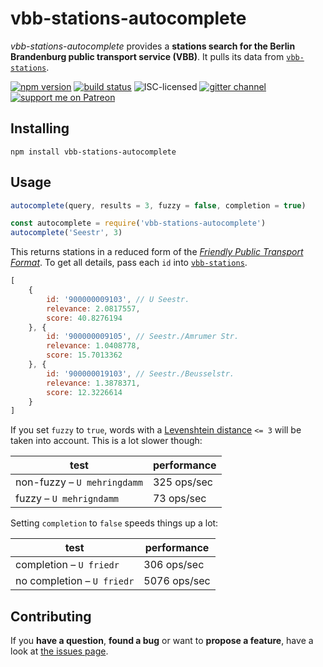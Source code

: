 # vbb-stations-autocomplete

*vbb-stations-autocomplete* provides a **stations search for the Berlin Brandenburg public transport service (VBB)**. It pulls its data from [`vbb-stations`](https://github.com/derhuerst/vbb-stations).

[![npm version](https://img.shields.io/npm/v/vbb-stations-autocomplete.svg)](https://www.npmjs.com/package/vbb-stations-autocomplete)
[![build status](https://img.shields.io/travis/derhuerst/vbb-stations-autocomplete.svg)](https://travis-ci.org/derhuerst/vbb-stations-autocomplete)
![ISC-licensed](https://img.shields.io/github/license/derhuerst/vbb-stations-autocomplete.svg)
[![gitter channel](https://badges.gitter.im/derhuerst/vbb-rest.svg)](https://gitter.im/derhuerst/vbb-rest)
[![support me on Patreon](https://img.shields.io/badge/support%20me-on%20patreon-fa7664.svg)](https://patreon.com/derhuerst)


## Installing

```shell
npm install vbb-stations-autocomplete
```


## Usage

```js
autocomplete(query, results = 3, fuzzy = false, completion = true)
```

```javascript
const autocomplete = require('vbb-stations-autocomplete')
autocomplete('Seestr', 3)
```

This returns stations in a reduced form of the [*Friendly Public Transport Format*](https://github.com/public-transport/friendly-public-transport-format). To get all details, pass each `id` into [`vbb-stations`](https://github.com/derhuerst/vbb-stations).

```javascript
[
	{
		id: '900000009103', // U Seestr.
		relevance: 2.0817557,
		score: 40.8276194
	}, {
		id: '900000009105', // Seestr./Amrumer Str.
		relevance: 1.0408778,
		score: 15.7013362
	}, {
		id: '900000019103', // Seestr./Beusselstr.
		relevance: 1.3878371,
		score: 12.3226614
	}
]
```

If you set `fuzzy` to `true`, words with a [Levenshtein distance](https://en.wikipedia.org/wiki/Levenshtein_distance) `<= 3` will be taken into account. This is a lot slower though:

test | performance
-----|------------
non-fuzzy – `U mehringdamm` | 325 ops/sec
fuzzy – `U mehrigndamm` | 73 ops/sec


Setting `completion` to `false` speeds things up a lot:

test | performance
-----|------------
completion – `U friedr` | 306 ops/sec
no completion – `U friedr` | 5076 ops/sec

## Contributing

If you **have a question**, **found a bug** or want to **propose a feature**, have a look at [the issues page](https://github.com/derhuerst/vbb-stations-autocomplete/issues).
